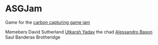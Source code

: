 # ASGJam
Game for the [carbon capturing game jam](https://itch.io/jam/asgj-climate-change) 

Memebers 
David Sutherland 
[Utkarsh Yadav](https://github.com/utkarshyadav009) the chad 
[Alessandro Bason](https://github.com/alessandrobason) 
Saul Banderas Brotheridge 
